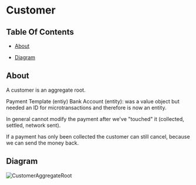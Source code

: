 # Customer

## Table Of Contents

* [About](#about)

* [Diagram](#diagram)

## About

A customer is an aggregate root.

Payment Template (entiy)
Bank Account (entity): was a value object but needed an ID for microtransactions and therefore is now an entity.

In general cannot modify the payment after we've "touched" it (collected, settled, network sent).

If a payment has only been collected the customer can still cancel, because we can send the money back.

## Diagram

![CustomerAggregateRoot](https://raw.githubusercontent.com/AlliedPayment/Documentation/master/KBs/assets/customer_agg_root.png?token=AGnIbVWnMMxkeN1Oe495WO3pPKxu3WbGks5aal1zwA%3D%3D)
